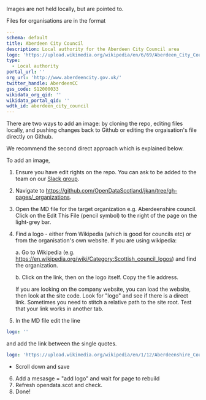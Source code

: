 Images are not held locally, but are pointed to. 

Files for organisations are in the format
```yaml
---
schema: default
title: Aberdeen City Council
description: Local authority for the Aberdeen City Council area
logo: 'https://upload.wikimedia.org/wikipedia/en/6/69/Aberdeen_City_Council_logo.svg'
type:
  - Local authority
portal_url: ''
org_url: 'http://www.aberdeencity.gov.uk/'
twitter_handle: AberdeenCC
gss_code: S12000033
wikidata_org_qid: ''
wikidata_portal_qid: ''
wdtk_id: aberdeen_city_council
---
```

There are two ways to add an image: by cloning the repo, editing files locally, and pushing changes back to Github or editing the orgaisation's file directly on Github. 

We recommend the second direct approach which is explained below. 


To add an image, 

1. Ensure you have edit rights on the repo. You can ask to be added to the team on our [Slack group](https://join.slack.com/t/opendatascotland/shared_invite/zt-yfcc64tg-xIF1cOxkWbKZqI8ZBPzkGg). 

2. Navigate to https://github.com/OpenDataScotland/jkan/tree/gh-pages/_organizations. 

3. Open the MD file for the target organization e.g. Aberdeenshire council. Click on the Edit This File (pencil symbol) to the right of the page on the light-grey bar.
4. Find a logo  - either from Wikipedia (which is good for councils etc) or from the organisation's own website. If you are using wikipedia:

	a. Go to Wikipedia (e.g. https://en.wikipedia.org/wiki/Category:Scottish_council_logos) and find the organization. 

	b. Click on the link, then on the logo itself. Copy the file address.

	If you are looking on the company website, you can load the website, then look at the site code. Look for "logo" and see if there is a direct link. Sometimes you need to stitch a relative path to the site root. Test that your link works in another tab. 

5. In the MD file edit the line 
```yaml
logo: ''
```
and add the link between the single quotes.
```yaml
logo: 'https://upload.wikimedia.org/wikipedia/en/1/12/Aberdeenshire_Council.svg'
```

- Scroll down and save

6. Add a mesasge = "add logo"  and wait for page to rebuild
7. Refresh opendata.scot and check.
8. Done!


